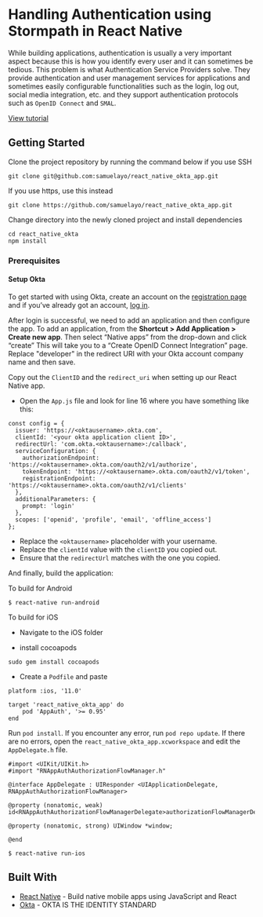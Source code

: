 # Handling Authentication using Stormpath in React Native

While building applications, authentication is usually a very important aspect because this is how you identify every user and it can sometimes be tedious. This problem is what Authentication Service Providers solve. They provide authentication and user management services for applications and sometimes easily configurable functionalities such as the login, log out, social media integration, etc. and they support authentication protocols such as `OpenID Connect` and `SMAL`.


[View tutorial](#)

## Getting Started
Clone the project repository by running the command below if you use SSH

```
git clone git@github.com:samuelayo/react_native_okta_app.git
```

If you use https, use this instead

```
git clone https://github.com/samuelayo/react_native_okta_app.git
```

Change directory into the newly cloned project and install dependencies

```
cd react_native_okta
npm install
```

### Prerequisites

#### Setup Okta

To get started with using Okta, create an account on the [registration page](https://developer.okta.com/signup/) and if you’ve already got an account, [log in](https://login.okta.com/). 


After login is successful, we need to add an application and then configure the app. To add an application, from the **Shortcut > Add Application > Create new app**. Then select “Native apps” from the drop-down and click “create”
This will take you to a “Create OpenID Connect Integration” page. Replace "developer" in the redirect URI with your Okta account company name and then save.

Copy out the `ClientID` and the `redirect_uri` when setting up our React Native app.

- Open the `App.js` file and look for line 16 where you have something like this:

```
const config = {
  issuer: 'https://<oktausername>.okta.com',
  clientId: '<your okta application client ID>',
  redirectUrl: 'com.okta.<oktausername>:/callback',
  serviceConfiguration: {
    authorizationEndpoint: 'https://<oktausername>.okta.com/oauth2/v1/authorize',
    tokenEndpoint: 'https://<oktausername>.okta.com/oauth2/v1/token',
    registrationEndpoint: 'https://<oktausername>.okta.com/oauth2/v1/clients'
  },
  additionalParameters: {
    prompt: 'login'
  },
  scopes: ['openid', 'profile', 'email', 'offline_access']
};
```

- Replace the `<oktausername>` placeholder with your username.  
- Replace the `clientId` value with the `clientID` you copied out.
- Ensure that the `redirectUrl` matches with the one you copied.



And finally, build the application:


To build for Android

```
$ react-native run-android
```

To build for iOS

- Navigate to the iOS folder

- install cocoapods 

```
sudo gem install cocoapods
```

- Create a `Podfile` and paste

```
platform :ios, '11.0'
    
target 'react_native_okta_app' do
    pod 'AppAuth', '>= 0.95'
end
```
    

Run `pod install`. If you encounter any error, run `pod repo update`. 
If there are no errors, open the `react_native_okta_app.xcworkspace` and edit the `AppDelegate.h` file.

```
#import <UIKit/UIKit.h>
#import "RNAppAuthAuthorizationFlowManager.h"
    
@interface AppDelegate : UIResponder <UIApplicationDelegate, RNAppAuthAuthorizationFlowManager>
    
@property (nonatomic, weak) id<RNAppAuthAuthorizationFlowManagerDelegate>authorizationFlowManagerDelegate;
    
@property (nonatomic, strong) UIWindow *window;
    
@end

```


```
$ react-native run-ios
```


## Built With

* [React Native](https://facebook.github.io/react-native/) - Build native mobile apps using JavaScript and React
* [Okta](https://www.okta.com/) - OKTA IS THE IDENTITY STANDARD 

